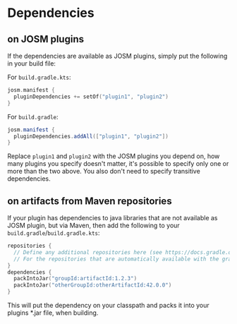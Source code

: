 # Dependencies

## on JOSM plugins
If the dependencies are available as JOSM plugins, simply put the following in your build file:

For `build.gradle.kts`:
```kotlin
josm.manifest {
  pluginDependencies += setOf("plugin1", "plugin2")
}
```
For `build.gradle`:
```groovy
josm.manifest {
  pluginDependencies.addAll(["plugin1", "plugin2"])
}
```
Replace `plugin1` and `plugin2` with the JOSM plugins you depend on, how many plugins you specify doesn't matter, it's possible to specify only one or more than the two above. You also don't need to specify transitive dependencies.

## on artifacts from Maven repositories

If your plugin has dependencies to java libraries that are not available as JOSM plugin, but via Maven, then add the following to your `build.gradle`/`build.gradle.kts`:

```kotlin
repositories {
  // Define any additional repositories here (see https://docs.gradle.org/7.4.2/userguide/declaring_repositories.html)
  // For the repositories that are automatically available with the gradle-josm-plugin, see https://josm.gitlab.io/gradle-josm-plugin/kdoc/latest/plugin/org.openstreetmap.josm.gradle.plugin.config/-josm-plugin-extension/repositories.html
}
dependencies {
  packIntoJar("groupId:artifactId:1.2.3")
  packIntoJar("otherGroupId:otherArtifactId:42.0.0")
}
```

This will put the dependency on your classpath and packs it into your plugins \*.jar file, when building.
